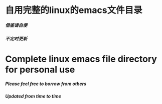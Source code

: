 # 自用完整的linux的emacs文件目录  
<h5>借鉴请自便</h5>  
<h5>不定时更新</h5>


# Complete linux emacs file directory for personal use

<h5>Please feel free to borrow from others</h5>

<h5>Updated from time to time</h5>
